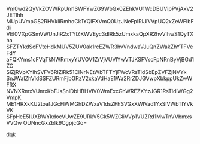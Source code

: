 Vm0wd2QyVkZOVWRpUm1SWFYwZG9WbGx0ZEhkVU1WcDBUVlpPVjAxV2JETlhh
MUpUVmpGS2RHVkliRmhoCk1YQlFXVmQ0UzJNeFpIRlJiVVpUQ2xZeWFIbFdi
VEI0VXpGSmVWUnJiR2xTYlZKWVEyc3dlRk5zUmxkaQpXR2hvVlhwS1QyTXha
SFZTYkdScFVteHdkMUV5ZUV0ak1rcEZWR3hvVndwaVJuQnZWakZhYTFVeFdY
aFQKYms1cFVqTkNWRmxyYUVOV1ZrVjVUVlYwVTJKSFVscFpNRnByVjBGd1ZG
SlZjRVpXYlhSVFV6RlZlRk51ClNrNEtWbTFTYjFWcVRsTldSbEpZVFZjNVYx
SnJWalZhVldSSFZURmFjbGRzV2xkaVdHaE1Wa2RrZDJGVwpXbkppUkZwWFRX
NVNXRmxVUmxKbFJsSnlDbHBHVlV0WmExcGhWREZXYzJGR1RsTldiWGg2VmpK
ME1HRXkKU2toa1JGcFlWMGhDZWxaV1dsZFhSVGxXWlVad1YxSlVWbTlYVkVK
SFpHeE5lUXBWYkdocVUwZE9URkV5Ck5WZGliVVp1VUZRd1MwTnVVbmxsVVQw
OUNncGxZblk9CgpjcGo=

dqk